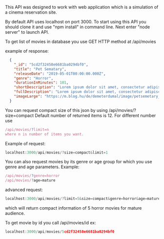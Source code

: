 This API was designed to work with web application which is a simulation of a cinema reservation site.

By default API uses localhost on port 3000. To start using this API you should clone it and use "npm install" in command line.
Next enter "node server" to launch API.

To get list of movies in database you use GET HTTP method at /api/movies

example of response:
```json
  {
    "_id": "5cd2f32458e6681ba0294bf0",
    "title": "Pet Sematary",
    "releaseDate": "2019-05-01T00:00:00.000Z",
    "genre": "Horror",
    "durationInMinutes": 101,
    "shortDescription": "Lorem ipsum dolor sit amet, consectetur adipiscing elit. Vivamus aliquet, turpis.",
    "fullDescription": "Lorem ipsum dolor sit amet, consectetur adipiscing elit. Maecenas condimentum pharetra arcu vel tristique.",
    "imageLarge": "https://m.blog.hu/de/demeterdumal/image/petsemetary_teaserposter2.jpg"
  }
  ```
  You can request compact size of this json by using /api/movies/?size=compact
  Default number of returned items is 12. 
  For different number use 
  ```js
  /api/movies/?limit=n  
  where n is number of items you want.
  ```
  
 Example of request:
 ```js
 localhost:3000/api/movies/?size=compact&limit=1
 ```
 You can also request movies by its genre or age group for which you use genre and age parameters. Example:
 ```js
 /api/movies/?genre=horror
 /api/movies/?age=mature
 ```
 advanced request:
 ```js
localhost:3000/api/movies/?limit=5&size=compact&genre=horror&age=mature
```
which will return compact information of 5 horror movies for mature audience.

To get movie by id you call /api/movies/id
ex: 
```js 
localhost:3000/api/movies/5cd2f32458e6681ba0294bf0 
```
